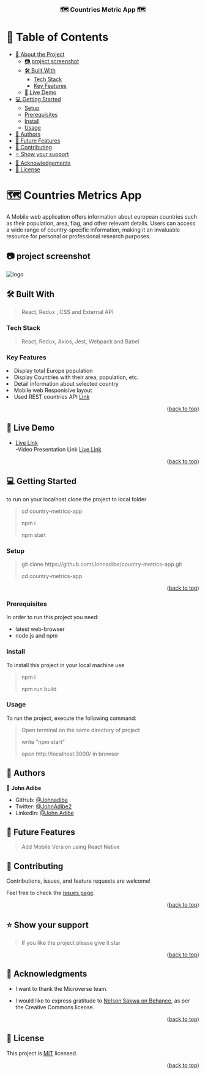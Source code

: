<a name="readme-top"></a>

<div align="center">

  <h3> 🗺️ <b>Countries Metric App</b> 🗺️</h3>

</div>

# 📗 Table of Contents

- [📖 About the Project](#about-project)
  - [:camera: project screenshot](#screen-shoot)
  - [🛠 Built With](#built-with)
    - [Tech Stack](#tech-stack)
    - [Key Features](#key-features)
  - [🚀 Live Demo](#live-demo)
- [💻 Getting Started](#getting-started)
  - [Setup](#setup)
  - [Prerequisites](#prerequisites)
  - [Install](#install)
  - [Usage](#usage)
- [👥 Authors](#authors)
- [🔭 Future Features](#future-features)
- [🤝 Contributing](#contributing)
- [⭐️ Show your support](#support)
- [🙏 Acknowledgements](#acknowledgements)
- [📝 License](#license)

# 🗺️ Countries Metrics App<a name="about-project"></a>

 <p>A Mobile web application offers information about european countries such as their population, area, flag, and other relevant details. Users can access a wide range of country-specific information, making it an invaluable resource for personal or professional research purposes.
</p>

## 📷 project screenshot <a name="screen-shoot"> </a>

<img src="https://user-images.githubusercontent.com/40009354/225965283-c30c4010-82db-4425-bbeb-28da428471d4.PNG" alt="logo" width="auto"  height="auto" />

## 🛠 Built With <a name="built-with"> </a>

> React, Redux , CSS and External API

### Tech Stack <a name="tech-stack"></a>

> React, Redux, Axios, Jest, Webpack and Babel

### Key Features <a name="key-features"></a>

 <li>Display total Europe population</li>
<li>Display Countries with their area, population, etc.</li>
<li>Detail information about selected country</li>
<li>Mobile web Responisive layout</li>
<li>Used REST countries API <a href="https://restcountries.com/">Link</a></li>
<p align="right">(<a href="#readme-top">back to top</a>)</p><!-- LIVE DEMO -->

## 🚀 Live Demo <a name="live-demo"></a>

- <a href="https://country-metrics-app.onrender.com/">Live Link</a> <br>
  -Video Presentation Link <a href="https://www.loom.com/share/8c2fd0f9ab2141fd834eed907861f348">Live Link</a>

<p align="right">(<a href="#readme-top">back to top</a>)</p>

## 💻 Getting Started <a name="getting-started"></a>

to run on your localhost clone the project to local folder

> <p>cd country-metrics-app</p>
> <p>npm i</p>
> <p> npm start<p>

### Setup

> <p> git clone https://github.com/Johnadibe/country-metrics-app.git</p>
> cd country-metrics-app

<p align="right">(<a href="#readme-top">back to top</a>)</p>

### Prerequisites

In order to run this project you need:

- latest web-browser
- node.js and npm

### Install

To install this project in your local machine use

> <p> npm i </p>
> npm run build

### Usage

To run the project, execute the following command:

> <p> Open terminal on the same directory of project </p>
> <p> write "npm start"</p>
> <p> open http://localhost:3000/ in browser </p>

## 👥 Authors <a name="authors"></a>

👤 **John Adibe**

- GitHub: [@Johnadibe](https://github.com/Johnadibe)
- Twitter: [@JohnAdibe2](https://twitter.com/JohnAdibe2)
- LinkedIn: [@John Adibe](https://www.linkedin.com/in/john-adibe/)

## 🔭 Future Features <a name="future-features"></a>

> Add Mobile Version using React Native

## 🤝 Contributing <a name="contributing"></a>

Contributions, issues, and feature requests are welcome!

Feel free to check the [issues page](https://github.com/Johnadibe/country-metrics-app/issues).

<p align="right">(<a href="#readme-top">back to top</a>)</p>

## ⭐️ Show your support <a name="support"></a>

> If you like the project please give it star

<p align="right">(<a href="#readme-top">back to top</a>)</p>

## 🙏 Acknowledgments <a name="acknowledgements"></a>

- <p>I want to thank the Microverse team. </p>

- <p> I would like to express gratitude to <a href="https://www.behance.net/sakwadesignstudio">Nelson Sakwa on Behance</a>, as per the Creative Commons license.</p>

<p align="right">(<a href="#readme-top">back to top</a>)</p>

## 📝 License <a name="license"></a>

This project is [MIT](./LICENSE) licensed.

<p align="right">(<a href="#readme-top">back to top</a>)</p>
